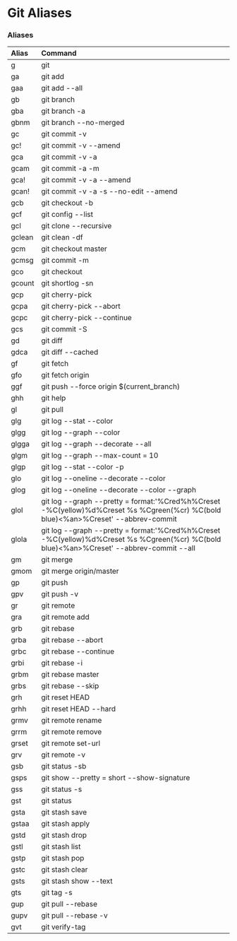 # Git Aliases



### Aliases

| Alias | Command |
| :--- | :--- |
| g | git |
| ga | git add |
| gaa | git add --all |
| gb | git branch |
| gba | git branch -a |
| gbnm | git branch --no-merged |
| gc | git commit -v |
| gc! | git commit -v --amend |
| gca | git commit -v -a |
| gcam | git commit -a -m |
| gca! | git commit -v -a --amend |
| gcan! | git commit -v -a -s --no-edit --amend |
| gcb | git checkout -b |
| gcf | git config --list |
| gcl | git clone --recursive |
| gclean | git clean -df |
| gcm | git checkout master |
| gcmsg | git commit -m |
| gco | git checkout |
| gcount | git shortlog -sn |
| gcp | git cherry-pick |
| gcpa | git cherry-pick --abort |
| gcpc | git cherry-pick --continue |
| gcs | git commit -S |
| gd | git diff |
| gdca | git diff --cached |
| gf | git fetch |
| gfo | git fetch origin |
| ggf | git push --force origin $\(current\_branch\) |
| ghh | git help |
| gl | git pull |
| glg | git log --stat --color |
| glgg | git log --graph --color |
| glgga | git log --graph --decorate --all |
| glgm | git log --graph --max-count = 10 |
| glgp | git log --stat --color -p |
| glo | git log --oneline --decorate --color |
| glog | git log --oneline --decorate --color --graph |
| glol | git log --graph --pretty = format:'%Cred%h%Creset -%C\(yellow\)%d%Creset %s %Cgreen\(%cr\) %C\(bold blue\)&lt;%an&gt;%Creset' --abbrev-commit |
| glola | git log --graph --pretty = format:'%Cred%h%Creset -%C\(yellow\)%d%Creset %s %Cgreen\(%cr\) %C\(bold blue\)&lt;%an&gt;%Creset' --abbrev-commit --all |
| gm | git merge |
| gmom | git merge origin/master |
| gp | git push |
| gpv | git push -v |
| gr | git remote |
| gra | git remote add |
| grb | git rebase |
| grba | git rebase --abort |
| grbc | git rebase --continue |
| grbi | git rebase -i |
| grbm | git rebase master |
| grbs | git rebase --skip |
| grh | git reset HEAD |
| grhh | git reset HEAD --hard |
| grmv | git remote rename |
| grrm | git remote remove |
| grset | git remote set-url |
| grv | git remote -v |
| gsb | git status -sb |
| gsps | git show --pretty = short --show-signature |
| gss | git status -s |
| gst | git status |
| gsta | git stash save |
| gstaa | git stash apply |
| gstd | git stash drop |
| gstl | git stash list |
| gstp | git stash pop |
| gstc | git stash clear |
| gsts | git stash show --text |
| gts | git tag -s |
| gup | git pull --rebase |
| gupv | git pull --rebase -v |
| gvt | git verify-tag |

